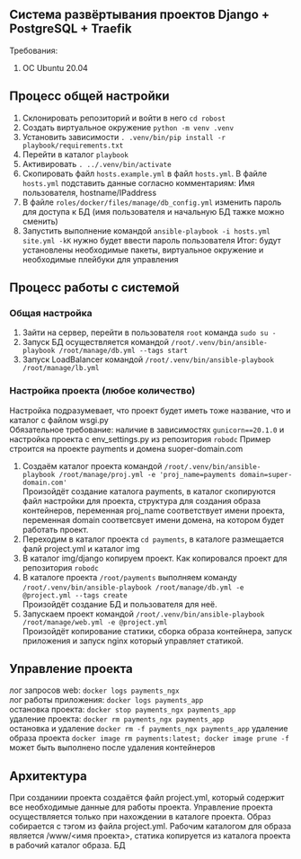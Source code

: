 ## Система развёртывания проектов Django + PostgreSQL + Traefik

Требования:

1. OC Ubuntu 20.04

## Процесс общей настройки

1. Склонировать репозиторий и войти в него `cd robost`
2. Создать виртуальное окружение `python -m venv .venv`
3. Установить зависимости `. .venv/bin/pip install -r playbook/requirements.txt`
4. Перейти в каталог `playbook`
5. Активировать `. ../.venv/bin/activate`
6. Скопировать файл `hosts.example.yml` в файл `hosts.yml`. В файле `hosts.yml` подставить данные согласно комментариям: Имя пользователя, hostname/IPaddress
7. В файле `roles/docker/files/manage/db_config.yml` изменить пароль для доступа к БД (имя пользователя и начальную БД тажке можно сменить)
8. Запустить выполнение командой `ansible-playbook -i hosts.yml site.yml -kK` нужно будет ввести пароль пользователя
   Итог: будут установлены необходимые пакеты, виртуальное окружение и необходимые плейбуки для управления

## Процесс работы с системой

### Общая настройка

1. Зайти на сервер, перейти в пользователя `root` команда `sudo su -`
2. Запуск БД осуществляется командой `/root/.venv/bin/ansible-playbook /root/manage/db.yml --tags start`
3. Запуск LoadBalancer командой `/root/.venv/bin/ansible-playbook /root/manage/lb.yml`

### Настройка проекта (любое количество)

Настройка подразумевает, что проект будет иметь тоже название, что и каталог с файлом wsgi.py  
Обязательное требование: наличие в зависимостях `gunicorn==20.1.0` и настройка проекта с env_settings.py из репозитория `robodc`
Пример строится на проекте payments и домена suoper-domain.com

1. Создаём каталог проекта командой `/root/.venv/bin/ansible-playbook /root/manage/proj.yml -e 'proj_name=payments domain=super-domain.com'`  
   Произойдёт создание каталога payments, в каталог скопируются файл настройки для проекта, структура для создания образа контейнеров, переменная proj_name соответствует имени проекта, переменная domain соответсвует имени домена, на котором будет работать проект.
2. Переходим в каталог проекта `cd payments`, в каталоге размещается фалй project.yml и каталог img
3. В каталог img/django копируем проект. Как копировался проект для репозитория `robodc`
4. В каталоге проекта `/root/payments` выполняем команду `/root/.venv/bin/ansible-playbook /root/manage/db.yml -e @project.yml --tags create`  
   Произойдёт создание БД и пользователя для неё.
5. Запускаем проект командой `/root/.venv/bin/ansible-playbook /root/manage/web.yml -e @project.yml`  
   Произойдёт копирование статики, сборка образа контейнера, запуск приложения и запуск nginx который управляет статикой.

## Управление проекта

лог запросов web: `docker logs payments_ngx`  
лог работы приложения: `docker logs payments_app`  
остановка проекта: `docker stop payments_ngx payments_app`  
удаление проекта: `docker rm payments_ngx payments_app`  
остановка и удаление `docker rm -f payments_ngx payments_app`
удаление образа проекта `docker image rm payments:latest; docker image prune -f` может быть выполнено после удаления контейнеров

## Архитектура

При созданиии проекта создаётся файл project.yml, который содержит все необходимые данные для работы проекта. Управление проекта осуществляется только при нахождении в каталоге проекта. Образ собирается с тэгом из файла project.yml. Рабочим каталогом для образа является /www/<имя проекта>, статика копируется из каталога проекта в рабочий каталог образа. БД
